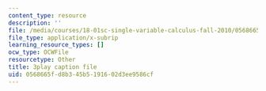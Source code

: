 ```yaml
---
content_type: resource
description: ''
file: /media/courses/18-01sc-single-variable-calculus-fall-2010/0568665fd8b345b5191602d3ee9586cf_JXPe2J069c.srt
file_type: application/x-subrip
learning_resource_types: []
ocw_type: OCWFile
resourcetype: Other
title: 3play caption file
uid: 0568665f-d8b3-45b5-1916-02d3ee9586cf
---
```

